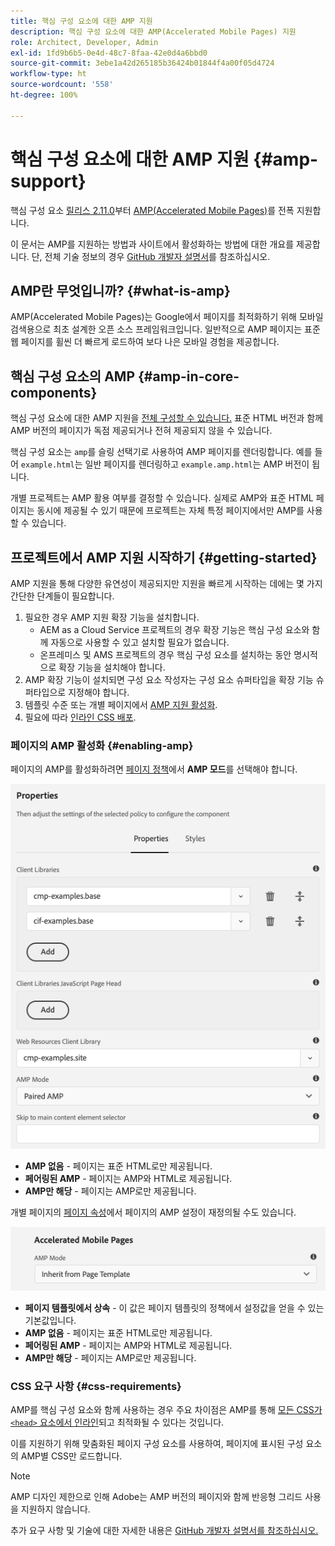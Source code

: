 ```yaml
---
title: 핵심 구성 요소에 대한 AMP 지원
description: 핵심 구성 요소에 대한 AMP(Accelerated Mobile Pages) 지원
role: Architect, Developer, Admin
exl-id: 1fd9b6b5-0e4d-48c7-8faa-42e0d4a6bbd0
source-git-commit: 3ebe1a42d265185b36424b01844f4a00f05d4724
workflow-type: ht
source-wordcount: '558'
ht-degree: 100%

---
```


# 핵심 구성 요소에 대한 AMP 지원 {#amp-support}

핵심 구성 요소 [릴리스 2.11.0](/help/versions.md)부터 [AMP(Accelerated Mobile Pages)](https://developers.google.com/amp)를 전폭 지원합니다.

이 문서는 AMP를 지원하는 방법과 사이트에서 활성화하는 방법에 대한 개요를 제공합니다. 단, 전체 기술 정보의 경우 [GitHub 개발자 설명서](https://github.com/adobe/aem-core-wcm-components/tree/master/extensions/amp)를 참조하십시오.

## AMP란 무엇입니까? {#what-is-amp}

AMP(Accelerated Mobile Pages)는 Google에서 페이지를 최적화하기 위해 모바일 검색용으로 최초 설계한 오픈 소스 프레임워크입니다. 일반적으로 AMP 페이지는 표준 웹 페이지를 휠씬 더 빠르게 로드하여 보다 나은 모바일 경험을 제공합니다.

## 핵심 구성 요소의 AMP {#amp-in-core-components}

핵심 구성 요소에 대한 AMP 지원을 [전체 구성할 수 있습니다.](#enabling-amp) 표준 HTML 버전과 함께 AMP 버전의 페이지가 독점 제공되거나 전혀 제공되지 않을 수 있습니다.

핵심 구성 요소는 `amp`를 슬링 선택기로 사용하여 AMP 페이지를 렌더링합니다. 예를 들어 `example.html`는 일반 페이지를 렌더링하고 `example.amp.html`는 AMP 버전이 됩니다.

개별 프로젝트는 AMP 활용 여부를 결정할 수 있습니다. 실제로 AMP와 표준 HTML 페이지는 동시에 제공될 수 있기 때문에 프로젝트는 자체 특정 페이지에서만 AMP를 사용할 수 있습니다.

## 프로젝트에서 AMP 지원 시작하기 {#getting-started}

AMP 지원을 통해 다양한 유연성이 제공되지만 지원을 빠르게 시작하는 데에는 몇 가지 간단한 단계들이 필요합니다.

1. 필요한 경우 AMP 지원 확장 기능을 설치합니다.
   * AEM as a Cloud Service 프로젝트의 경우 확장 기능은 핵심 구성 요소와 함께 자동으로 사용할 수 있고 설치할 필요가 없습니다.
   * 온프레미스 및 AMS 프로젝트의 경우 핵심 구성 요소를 설치하는 동안 명시적으로 확장 기능을 설치해야 합니다.
1. AMP 확장 기능이 설치되면 구성 요소 작성자는 구성 요소 슈퍼타입을 확장 기능 슈퍼타입으로 지정해야 합니다.
1. 템플릿 수준 또는 개별 페이지에서 [AMP 지원 활성화](#enabling-amp).
1. 필요에 따라 [인라인 CSS 배포](#css-requirements).

### 페이지의 AMP 활성화 {#enabling-amp}

페이지의 AMP를 활성화하려면 [페이지 정책](https://docs.adobe.com/content/help/en/experience-manager-cloud-service/sites/authoring/features/templates.html#editing-a-template-page-policy-template-author-developer)에서 **AMP 모드**&#x200B;를 선택해야 합니다.

![AMP 페이지 정책 옵션](/help/assets/amp-policy.png)

* **AMP 없음** - 페이지는 표준 HTML로만 제공됩니다.
* **페어링된 AMP** - 페이지는 AMP와 HTML로 제공됩니다.
* **AMP만 해당** - 페이지는 AMP로만 제공됩니다.

개별 페이지의 [페이지 속성](https://docs.adobe.com/content/help/en/experience-manager-cloud-service/sites/authoring/fundamentals/page-properties.html)에서 페이지의 AMP 설정이 재정의될 수도 있습니다.

![AMP 페이지 속성](/help/assets/amp-page-properties.png)

* **페이지 템플릿에서 상속** - 이 값은 페이지 템플릿의 정책에서 설정값을 얻을 수 있는 기본값입니다.
* **AMP 없음** - 페이지는 표준 HTML로만 제공됩니다.
* **페어링된 AMP** - 페이지는 AMP와 HTML로 제공됩니다.
* **AMP만 해당** - 페이지는 AMP로만 제공됩니다.

### CSS 요구 사항 {#css-requirements}

AMP를 핵심 구성 요소와 함께 사용하는 경우 주요 차이점은 AMP를 통해 [모든 CSS가 `<head>` 요소에서 인라인](including-clientlibs.md#inlining)되고 최적화될 수 있다는 것입니다.

이를 지원하기 위해 맞춤화된 페이지 구성 요소를 사용하여, 페이지에 표시된 구성 요소의 AMP별 CSS만 로드합니다.

>[!NOTE]
>
>AMP 디자인 제한으로 인해 Adobe는 AMP 버전의 페이지와 함께 반응형 그리드 사용을 지원하지 않습니다.

추가 요구 사항 및 기술에 대한 자세한 내용은 [GitHub 개발자 설명서를 참조하십시오.](https://github.com/adobe/aem-core-wcm-components/tree/master/extensions/amp)
